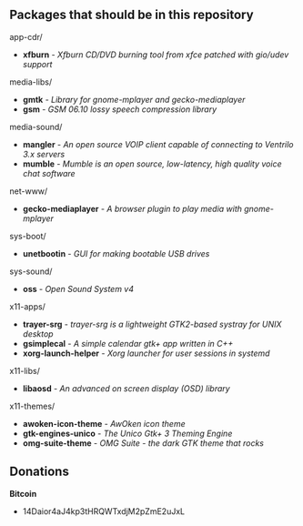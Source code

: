 ## Packages that should be in this repository

app-cdr/
* **xfburn** - _Xfburn CD/DVD burning tool from xfce patched with gio/udev support_

media-libs/
* **gmtk** - _Library for gnome-mplayer and gecko-mediaplayer_
* **gsm** - _GSM 06.10 lossy speech compression library_

media-sound/
* **mangler** - _An open source VOIP client capable of connecting to Ventrilo 3.x servers_
* **mumble** - _Mumble is an open source, low-latency, high quality voice chat software_

net-www/
* **gecko-mediaplayer** - _A browser plugin to play media with gnome-mplayer_

sys-boot/
* **unetbootin** - _GUI for making bootable USB drives_

sys-sound/
* **oss** - _Open Sound System v4_

x11-apps/
* **trayer-srg** - _trayer-srg is a lightweight GTK2-based systray for UNIX desktop_
* **gsimplecal** - _A simple calendar gtk+ app written in C++_
* **xorg-launch-helper** - _Xorg launcher for user sessions in systemd_

x11-libs/
* **libaosd** - _An advanced on screen display (OSD) library_

x11-themes/
* **awoken-icon-theme** - _AwOken icon theme_
* **gtk-engines-unico** - _The Unico Gtk+ 3 Theming Engine_
* **omg-suite-theme** - _OMG Suite - the dark GTK theme that rocks_

## Donations

**Bitcoin**
+ 14Daior4aJ4kp3tHRQWTxdjM2pZmE2uJxL
